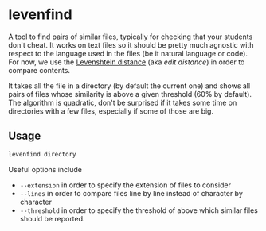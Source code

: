 levenfind
=========

A tool to find pairs of similar files, typically for checking that your students
don't cheat. It works on text files so it should be pretty much agnostic with
respect to the language used in the files (be it natural language or code). For
now, we use the [Levenshtein
distance](https://en.wikipedia.org/wiki/Levenshtein_distance) (aka _edit
distance_) in order to compare contents.

It takes all the file in a directory (by default the current one) and shows all
pairs of files whose similarity is above a given threshold (60% by default). The
algorithm is quadratic, don't be surprised if it takes some time on directories
with a few files, especially if some of those are big.

## Usage

```bash
levenfind directory
```

Useful options include

- `--extension` in order to specify the extension of files to consider
- `--lines` in order to compare files line by line instead of character by
  character
- `--threshold` in order to specify the threshold of above which similar files
  should be reported.
